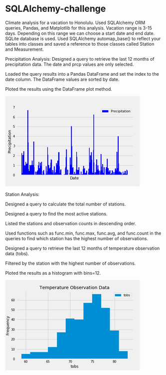 # SQLAlchemy-challenge
Climate analysis for a vacation to Honolulu.
Used SQLAlchemy ORM queries, Pandas, and Matplotlib for this analysis. Vacation range is 3-15 days. Depending on this range we can choose a start date and end date. SQLite database is used.
Used SQLAlchemy automap_base() to reflect your tables into classes and saved a reference to those classes called Station and Measurement.

Precipitation Analysis:
Designed a query to retrieve the last 12 months of precipitation data. The date and prcp values are only selected.

Loaded the query results into a Pandas DataFrame and set the index to the date column.
The DataFrame values are sorted by date.

Ploted the results using the DataFrame plot method.

![Precipitation](Instructions/Images/precipitation.png)

Station Analysis:

Designed a query to calculate the total number of stations.

Designed a query to find the most active stations.

Listed the stations and observation counts in descending order.

Used functions such as func.min, func.max, func.avg, and func.count in the queries to find which station has the highest number of observations.

Designed a query to retrieve the last 12 months of temperature observation data (tobs).

Filtered by the station with the highest number of observations.

Ploted the results as a histogram with bins=12.

![Histogram](Instructions/Images/Station%20Histogram.png)


